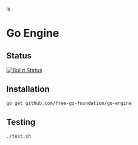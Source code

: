ls
# Go Engine

## Status
[![Build Status](https://travis-ci.org/fschr/mo.png)](https://travis-ci.org/free-go-foundation/go-engine)

## Installation

```bash
go get github.com/free-go-foundation/go-engine
```

## Testing

```bash
./test.sh
```
